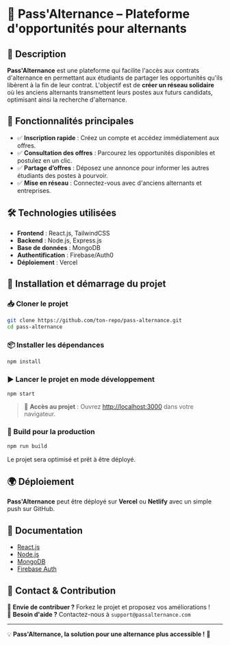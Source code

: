 
# 🚀 Pass'Alternance – Plateforme d'opportunités pour alternants  

## 📌 Description  
**Pass'Alternance** est une plateforme qui facilite l'accès aux contrats d'alternance en permettant aux étudiants de partager les opportunités qu'ils libèrent à la fin de leur contrat. L'objectif est de **créer un réseau solidaire** où les anciens alternants transmettent leurs postes aux futurs candidats, optimisant ainsi la recherche d'alternance.

## 🎯 Fonctionnalités principales  
- ✅ **Inscription rapide** : Créez un compte et accédez immédiatement aux offres.  
- ✅ **Consultation des offres** : Parcourez les opportunités disponibles et postulez en un clic.  
- ✅ **Partage d’offres** : Déposez une annonce pour informer les autres étudiants des postes à pourvoir.  
- ✅ **Mise en réseau** : Connectez-vous avec d'anciens alternants et entreprises.  

## 🛠 Technologies utilisées  
- **Frontend** : React.js, TailwindCSS  
- **Backend** : Node.js, Express.js  
- **Base de données** : MongoDB  
- **Authentification** : Firebase/Auth0  
- **Déploiement** : Vercel  

## 🔧 Installation et démarrage du projet  
### 📥 Cloner le projet  
```bash
git clone https://github.com/ton-repo/pass-alternance.git
cd pass-alternance
```

### 📦 Installer les dépendances  
```bash
npm install
```

### ▶ Lancer le projet en mode développement  
```bash
npm start
```
> 📌 **Accès au projet** : Ouvrez [http://localhost:3000](http://localhost:3000) dans votre navigateur.

### 🚀 Build pour la production  
```bash
npm run build
```
Le projet sera optimisé et prêt à être déployé.

## 🌍 Déploiement  
**Pass'Alternance** peut être déployé sur **Vercel** ou **Netlify** avec un simple push sur GitHub.  

## 📖 Documentation  
- [React.js](https://reactjs.org/)  
- [Node.js](https://nodejs.org/)  
- [MongoDB](https://www.mongodb.com/)  
- [Firebase Auth](https://firebase.google.com/)  

## 📩 Contact & Contribution  
📌 **Envie de contribuer ?** Forkez le projet et proposez vos améliorations !  
📧 **Besoin d'aide ?** Contactez-nous à `support@passalternance.com`  

---

💡 **Pass'Alternance, la solution pour une alternance plus accessible !** 🚀

